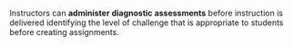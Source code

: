 <p><span style=font-weight: 400;>Instructors can </span><strong>administer diagnostic assessments</strong><span style=font-weight: 400;> before instruction is delivered identifying the level of challenge that is appropriate to students before creating assignments.</span></p>
